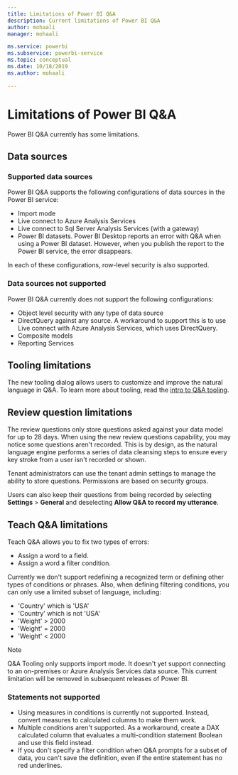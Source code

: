 ```yaml
---
title: Limitations of Power BI Q&A
description: Current limitations of Power BI Q&A
author: mohaali
manager: mohaali

ms.service: powerbi
ms.subservice: powerbi-service
ms.topic: conceptual
ms.date: 10/18/2019
ms.author: mohaali

---
```

# Limitations of Power BI Q&A

Power BI Q&A currently has some limitations.

## Data sources

### Supported data sources

Power BI Q&A supports the following configurations of data sources in the Power BI service:

- Import mode
- Live connect to Azure Analysis Services
- Live connect to Sql Server Analysis Services (with a gateway)
- Power BI datasets. Power BI Desktop reports an error with Q&A when using a Power BI dataset. However, when you publish the report to the Power BI service, the error disappears.

In each of these configurations, row-level security is also supported.

### Data sources not supported

Power BI Q&A currently does not support the following configurations:

- Object level security with any type of data source
- DirectQuery against any source. A workaround to support this is to use Live connect with Azure Analysis Services, which uses DirectQuery.
- Composite models
- Reporting Services 

## Tooling limitations

The new tooling dialog allows users to customize and improve the natural language in Q&A. To learn more about tooling, read the [intro to Q&A tooling](q-and-a-tooling-intro.md).

## Review question limitations

The review questions only store questions asked against your data model for up to 28 days. When using the new review questions capability, you may notice some questions aren't recorded. This is by design, as the natural language engine performs a series of data cleansing steps to ensure every key stroke from a user isn't recorded or shown.

Tenant administrators can use the tenant admin settings to manage the ability to store questions. Permissions are based on security groups. 

Users can also keep their questions from being recorded by selecting **Settings** > **General** and deselecting **Allow Q&A to record my utterance**. 

## Teach Q&A limitations

Teach Q&A allows you to fix two types of errors:

- Assign a word to a field.
- Assign a word a filter condition.

Currently we don't support redefining a recognized term or defining other types of conditions or phrases. Also, when defining filtering conditions, you can only use a limited subset of language, including:

- 'Country' which is 'USA'
- 'Country' which is not 'USA'
- 'Weight' > 2000
- 'Weight' = 2000
- 'Weight' < 2000

> [!NOTE]
> Q&A Tooling only supports import mode. It doesn't yet support connecting to an on-premises or Azure Analysis Services data source. This current limitation will be removed in subsequent releases of Power BI.

### Statements not supported

- Using measures in conditions is currently not supported. Instead, convert measures to calculated columns to make them work.
- Multiple conditions aren't supported. As a workaround, create a DAX calculated column that evaluates a multi-condition statement Boolean and use this field instead.
- If you don't specify a filter condition when Q&A prompts for a subset of data, you can't save the definition, even if the entire statement has no red underlines.
